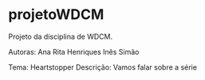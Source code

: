 # projetoWDCM
Projeto da disciplina de WDCM.


Autoras: Ana Rita Henriques
Inês Simão

Tema: Heartstopper
Descrição: Vamos falar sobre a série


